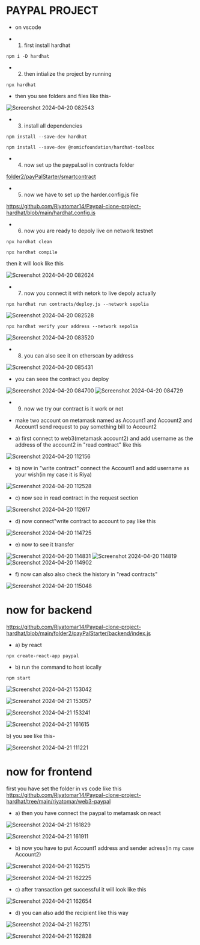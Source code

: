 # PAYPAL PROJECT 

* on vscode
  
* 1. first install hardhat

```
npm i -D hardhat
```

* 2. then intialize the project by running

```
npx hardhat
```

* then you see folders and files like this-

![Screenshot 2024-04-20 082543](https://github.com/Riyatomar14/Paypal-clone-project-hardhat/assets/143107173/4f5a1b5e-9584-421a-bc42-e8e53439f217)

* 3. install all dependencies

```
npm install --save-dev hardhat
```

```
npm install --save-dev @nomicfoundation/hardhat-toolbox
```

* 4. now set up the paypal.sol in contracts folder
  
[folder2/payPalStarter/smartcontract](https://github.com/Riyatomar14/Paypal-clone-project-hardhat/blob/main/folder2/payPalStarter/smartcontract/paypal.sol)

* 5. now we have to set up the harder.config.js file
 
https://github.com/Riyatomar14/Paypal-clone-project-hardhat/blob/main/hardhat.config.js

* 6. now you are ready to depoly live on network testnet

```
npx hardhat clean
```

```
npx hardhat compile
```

then it will look like this 

![Screenshot 2024-04-20 082624](https://github.com/Riyatomar14/Paypal-clone-project-hardhat/assets/143107173/653f30f1-e438-4fc2-84fd-d1ad1aafe698)

* 7. now you connect it with netork to live depoly actually
 
```
npx hardhat run contracts/deploy.js --network sepolia
```

![Screenshot 2024-04-20 082528](https://github.com/Riyatomar14/Paypal-clone-project-hardhat/assets/143107173/ca46c654-4030-4023-b3ea-777399b12468)

```
npx hardhat verify your address --network sepolia
```

![Screenshot 2024-04-20 083520](https://github.com/Riyatomar14/Paypal-clone-project-hardhat/assets/143107173/9b9c825b-e95a-4767-88b1-5d2bd841f2a8)

* 8. you can also see it on etherscan by address
 
![Screenshot 2024-04-20 085431](https://github.com/Riyatomar14/Paypal-clone-project-hardhat/assets/143107173/94ce1d28-eabf-4bef-ae06-1cef14d6e939)

* you can seee the contract you deploy

![Screenshot 2024-04-20 084700](https://github.com/Riyatomar14/Paypal-clone-project-hardhat/assets/143107173/e73bba57-5166-4878-8d98-ca532a201c30)
![Screenshot 2024-04-20 084729](https://github.com/Riyatomar14/Paypal-clone-project-hardhat/assets/143107173/c2e274af-ef6c-4611-b2d7-80b6971e5196)

* 9. now we try our contract is it work or not

 * make two account on metamask named as Account1 and Account2 and Account1 send request to pay something bill to Account2

* a) first connect to web3(metamask account2) and add username as the address of the account2 in "read contract" like this

![Screenshot 2024-04-20 112156](https://github.com/Riyatomar14/Paypal-clone-project-hardhat/assets/143107173/34c6ff2c-cd5e-4199-a91d-1a44ac443164)

* b) now in "write contract" connect the Account1 and add username as your wish(in my case it is Riya) 

![Screenshot 2024-04-20 112528](https://github.com/Riyatomar14/Paypal-clone-project-hardhat/assets/143107173/8b26c32f-7f79-491e-8879-b627956e0b01)

* c) now see in read contract in the request section

![Screenshot 2024-04-20 112617](https://github.com/Riyatomar14/Paypal-clone-project-hardhat/assets/143107173/ed7ae06a-0f62-4a37-8aac-933084cb2ccc)
  
* d) now connect"write contract to account to pay like this

![Screenshot 2024-04-20 114725](https://github.com/Riyatomar14/Paypal-clone-project-hardhat/assets/143107173/9a6f92f0-7d88-4eca-9515-04fffce19947)

  
* e) now to see it transfer

![Screenshot 2024-04-20 114831](https://github.com/Riyatomar14/Paypal-clone-project-hardhat/assets/143107173/2ba2210d-dad0-469b-b717-40be7525e97a)
![Screenshot 2024-04-20 114819](https://github.com/Riyatomar14/Paypal-clone-project-hardhat/assets/143107173/20fb98f4-0897-436c-83d5-95865031552c)
![Screenshot 2024-04-20 114902](https://github.com/Riyatomar14/Paypal-clone-project-hardhat/assets/143107173/cbc1686c-2db3-47b2-8976-1a687f517e9b)

* f) now can also also check the history in "read contracts"

![Screenshot 2024-04-20 115048](https://github.com/Riyatomar14/Paypal-clone-project-hardhat/assets/143107173/9cc934c0-899c-4888-a866-a0d1bae04037)

# now for backend 

https://github.com/Riyatomar14/Paypal-clone-project-hardhat/blob/main/folder2/payPalStarter/backend/index.js

* a) by react
  
```
npx create-react-app paypal
```
  

* b) run the command to host locally

```
npm start
```

![Screenshot 2024-04-21 153042](https://github.com/Riyatomar14/coding-in-advance-c/assets/143107173/b9efd5f3-a76e-42d3-be44-0fb64f9f095b)

![Screenshot 2024-04-21 153057](https://github.com/Riyatomar14/coding-in-advance-c/assets/143107173/97c9882f-343d-41c8-85ff-9473cea7530e)

![Screenshot 2024-04-21 153241](https://github.com/Riyatomar14/coding-in-advance-c/assets/143107173/62831848-16c6-4cc5-9577-382a23ef2626)

![Screenshot 2024-04-21 161615](https://github.com/Riyatomar14/Cpp/assets/143107173/a12bb486-ad51-4afe-8fab-ba4d3033d2a5)

b) you see like this-

![Screenshot 2024-04-21 111221](https://github.com/Riyatomar14/Paypal-clone-project-hardhat/assets/143107173/f5f7ca56-455e-4ff8-949e-330e4353b70a)

# now for frontend

first you have set the folder in vs code like this https://github.com/Riyatomar14/Paypal-clone-project-hardhat/tree/main/riyatomar/web3-paypal

* a) then you have connect the paypal to metamask on react

![Screenshot 2024-04-21 161829](https://github.com/Riyatomar14/Paypal-clone-project-hardhat/assets/143107173/2754a978-8e16-423b-a1ac-fd525661cce8)

![Screenshot 2024-04-21 161911](https://github.com/Riyatomar14/Paypal-clone-project-hardhat/assets/143107173/c833a30a-5938-4fb8-a189-01058aa9c29b)


* b) now you have to put Account1 address and sender adress(in my case Account2)
  
![Screenshot 2024-04-21 162515](https://github.com/Riyatomar14/Paypal-clone-project-hardhat/assets/143107173/ac53690c-f6b1-4cf5-b8ac-34bdece04b59)

![Screenshot 2024-04-21 162225](https://github.com/Riyatomar14/Paypal-clone-project-hardhat/assets/143107173/db324008-7890-4632-8ce6-04de22b450cc)


* c) after transaction get successful it will look like this
  
![Screenshot 2024-04-21 162654](https://github.com/Riyatomar14/Paypal-clone-project-hardhat/assets/143107173/36a63d7b-dece-4d4f-8101-52e2e710d616)

* d) you can also add the recipient like this way
  
![Screenshot 2024-04-21 162751](https://github.com/Riyatomar14/Paypal-clone-project-hardhat/assets/143107173/980ae81b-1845-4f9b-8b0c-f7d9272f8002)

![Screenshot 2024-04-21 162828](https://github.com/Riyatomar14/Paypal-clone-project-hardhat/assets/143107173/b1b33e44-975b-47e1-935a-6b8d2ad11b44)
  
  





 

  
